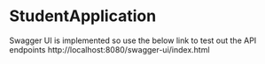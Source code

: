 # StudentApplication
 
Swagger UI is implemented so use the below link to test out the API endpoints
http://localhost:8080/swagger-ui/index.html
